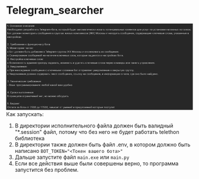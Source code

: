 # Telegram_searcher
![img.png](img.png)
Как запускать:
1. В директории исполнительного файла должен быть валидный "*.session" файл, потому что без него не будет работать telethon библиотека
2. В директории также должен быть файл .env, в котором должно быть написано
```BOT_TOKEN="<Токен вашего бота>"```
3. Дальше запустите файл ```main.exe``` или ```main.py```
4. Если все действия выше были совершены верно, то программа запустится без проблем.
